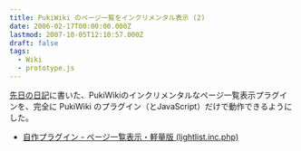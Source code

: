 ```yaml
---
title: PukiWiki のページ一覧をインクリメンタル表示 (2)
date: 2006-02-17T00:00:00.000Z
lastmod: 2007-10-05T12:10:57.000Z
draft: false
tags:
  - Wiki
  - prototype.js
---
```


[先日の日記](/posts/20060213/p01)に書いた、PukiWikiのインクリメンタルなページ一覧表示プラグインを、完全に PukiWiki のプラグイン（とJavaScript）だけで動作できるようにした。

- [自作プラグイン - ページ一覧表示・軽量版 (lightlist.inc.php)](http://wolfbbs.jp/%BC%AB%BA%EE%A5%D7%A5%E9%A5%B0%A5%A4%A5%F3.html)
